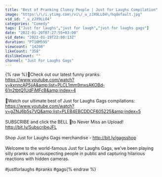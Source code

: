 ```yaml
---
title: "Best of Pranking Clumsy People | Just for Laughs Compilation"
image: "https:\/\/i.ytimg.com\/vi\/_u_zJX9LLO4\/hqdefault.jpg"
vid_id: "_u_zJX9LLO4"
categories: "Comedy"
tags: ["Just for laughs","just for laugh","just for laughs gags"]
date: "2022-01-20T07:27:55+03:00"
vid_date: "2022-01-19T22:00:13Z"
duration: "PT10M59S"
viewcount: "14208"
likeCount: "358"
dislikeCount: ""
channel: "Just For Laughs Gags"
---
```

{% raw %}🤣Check out our latest funny pranks: <a rel="nofollow" target="blank" href="https://www.youtube.com/watch?v=kxnncAP5jjA&amp;list=PLCL1mm9mxsAKOBd-61n2tbtQ1UdFiMFcB&amp;index=4">https://www.youtube.com/watch?v=kxnncAP5jjA&amp;list=PLCL1mm9mxsAKOBd-61n2tbtQ1UdFiMFcB&amp;index=4</a><br /><br />🤣Watch our ultimate best of Just for Laughs Gags compilations: <a rel="nofollow" target="blank" href="https://www.youtube.com/watch?v=gZNJ6b5s7VQ&amp;list=PLEB4EBCDDCF605225&amp;index=5">https://www.youtube.com/watch?v=gZNJ6b5s7VQ&amp;list=PLEB4EBCDDCF605225&amp;index=5</a><br /><br />SUBSCRIBE and click the BELL 🔔to Never Miss an Upload! <a rel="nofollow" target="blank" href="http://bit.ly/SubscribeJFL">http://bit.ly/SubscribeJFL</a>  <br /><br />Shop Just for Laughs Gags merchandise - <a rel="nofollow" target="blank" href="http://bit.ly/gagsshop">http://bit.ly/gagsshop</a><br /><br />Welcome to the world-famous Just for Laughs Gags, we’ve been playing silly pranks on unsuspecting people in public and capturing hilarious reactions with hidden cameras.<br /><br /> #justforlaughs #pranks #gags{% endraw %}
